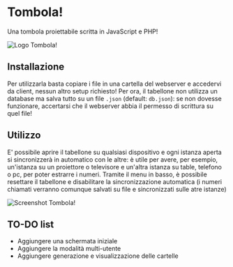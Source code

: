 # Tombola!
Una tombola proiettabile scritta in JavaScript e PHP!

![Logo Tombola!](https://raw.githubusercontent.com/azzlabs/tombola-ajax/master/images/logo.png)

## Installazione
Per utilizzarla basta copiare i file in una cartella del webserver e accedervi da client, nessun altro setup richiesto!
Per ora, il tabellone non utilizza un database ma salva tutto su un file `.json` (default: `db.json`): se non dovesse funzionare, accertarsi che il webserver abbia il permesso di scrittura su quel file!

## Utilizzo
E' possibile aprire il tabellone su qualsiasi dispositivo e ogni istanza aperta si sincronizzerà in automatico con le altre: è utile per avere, per esempio, un'istanza su un proiettore o televisore e un'altra istanza su table, telefono o pc, per poter estrarre i numeri.
Tramite il menu in basso, è possibile resettare il tabellone e disabilitare la sincronizzazione automatica (i numeri chiamati verranno comunque salvati su file e sincronizzati sulle atre istanze)

![Screenshot Tombola!](https://raw.githubusercontent.com/azzlabs/tombola-ajax/master/images/screenshot.png)

## TO-DO list
- Aggiungere una schermata iniziale
- Aggiungere la modalità multi-utente
- Aggiungere generazione e visualizzazione delle cartelle